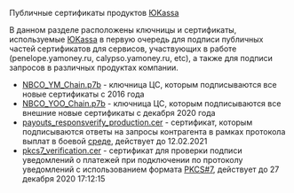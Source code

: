 Публичные сертификаты продуктов [ЮKassa]

В данном разделе расположены ключницы и сертификаты, используемые [ЮKassa] в первую очередь для подписи публичных частей сертификатов для сервисов, участвующих в работе (penelope.yamoney.ru, calypso.yamoney.ru, etc), а также для подписи запросов в различных продуктах компании.  
* [NBCO_YM_Chain.p7b][] - ключница ЦС, которым подписываются все новые сертификаты с 2016 года  
* [NBCO_YOO_Chain.p7b][] - ключница ЦС, которым подписываются все внешние новые сертификаты с декабря 2020 года
* [payouts_responsverify_production.cer][] - сертификат, которым подписываются ответы на запросы контрагента в рамках протокола выплат в боевой [среде][], действует до 12.02.2021 
* [pkcs7_verification.cer][] - сертификат для проверки подписи уведомлений о платежей при подключении по протоколу уведомлений с использованием формата [PKCS#7][], действует до 27 декабря 2020 17:12:15

[NBCO_YM_Chain.p7b]: https://github.com/yoomoney/yookassa-github-docs/blob/master/certificates/NBCO_YM_Chain.p7b 
[NBCO_YOO_Chain.p7b]: https://github.com/yoomoney/yookassa-github-docs/blob/master/certificates/NBCO_YOO_Chain.p7b
[payouts_responsverify_production.cer]: https://github.com/yoomoney/yookassa-github-docs/blob/master/certificates/payouts_responsverify_production.cer
[pkcs7_verification.cer]: https://github.com/yoomoney/yookassa-github-docs/blob/master/certificates/pkcs7_verification.cer
[среде]: https://yookassa.ru/docs/payouts
[PKCS#7]: https://yookassa.ru/docs/payment-solution/notifications/http/basics
[ЮKassa]: https://yookassa.ru/
